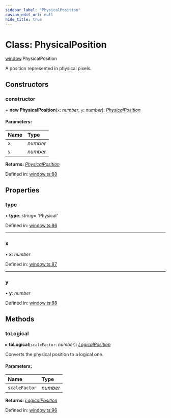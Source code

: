 ```yaml
---
sidebar_label: "PhysicalPosition"
custom_edit_url: null
hide_title: true
---
```


# Class: PhysicalPosition

[window](../modules/window.md).PhysicalPosition

A position represented in physical pixels.

## Constructors

### constructor

\+ **new PhysicalPosition**(`x`: *number*, `y`: *number*): [*PhysicalPosition*](window.physicalposition.md)

#### Parameters:

Name | Type |
:------ | :------ |
`x` | *number* |
`y` | *number* |

**Returns:** [*PhysicalPosition*](window.physicalposition.md)

Defined in: [window.ts:88](https://github.com/tauri-apps/tauri/blob/3afef190/tooling/api/src/window.ts#L88)

## Properties

### type

• **type**: *string*= 'Physical'

Defined in: [window.ts:86](https://github.com/tauri-apps/tauri/blob/3afef190/tooling/api/src/window.ts#L86)

___

### x

• **x**: *number*

Defined in: [window.ts:87](https://github.com/tauri-apps/tauri/blob/3afef190/tooling/api/src/window.ts#L87)

___

### y

• **y**: *number*

Defined in: [window.ts:88](https://github.com/tauri-apps/tauri/blob/3afef190/tooling/api/src/window.ts#L88)

## Methods

### toLogical

▸ **toLogical**(`scaleFactor`: *number*): [*LogicalPosition*](window.logicalposition.md)

Converts the physical position to a logical one.

#### Parameters:

Name | Type |
:------ | :------ |
`scaleFactor` | *number* |

**Returns:** [*LogicalPosition*](window.logicalposition.md)

Defined in: [window.ts:96](https://github.com/tauri-apps/tauri/blob/3afef190/tooling/api/src/window.ts#L96)
